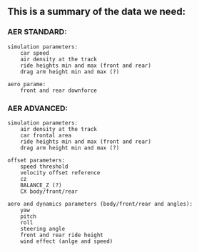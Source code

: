 ## This is a summary of the data we need: ##


### AER STANDARD: ###

    simulation parameters:
        car speed
        air density at the track
        ride heights min and max (front and rear)
        drag arm height min and max (?)

    aero parame:
        front and rear downforce


### AER ADVANCED: ###

    simulation parameters:
        air density at the track
        car frontal area
        ride heights min and max (front and rear)
        drag arm height min and max (?)

    offset parameters:
        speed threshold 
        velocity offset reference
        cz
        BALANCE_Z (?)
        CX body/front/rear

    aero and dynamics parameters (body/front/rear and angles):
        yaw
        pitch
        roll 
        steering angle 
        front and rear ride height 
        wind effect (anlge and speed)
